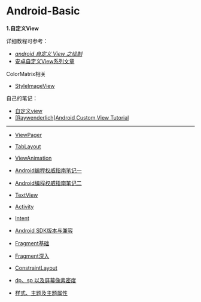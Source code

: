 # Android-Basic

**1.自定义View**

详细教程可参考：

+ [*android 自定义 View 之绘制*](https://hencoder.com/tag/hui-zhi/)
+ [安卓自定义View系列文章](https://www.gcssloop.com/timeline)

ColorMatrix相关

+ [StyleImageView](https://github.com/chengdazhi/StyleImageView)

自己的笔记：

+ [自定义view](https://github.com/winfredzen/Android-Basic/blob/master/001_CustomView.md)
+ [[Raywenderlich]Android Custom View Tutorial](https://github.com/winfredzen/Android-Basic/blob/master/009_%5BRaywenderlich%5DAndroid%20Custom%20View%20Tutorial.md)



-----



+ [ViewPager](https://github.com/winfredzen/Android-Basic/blob/master/002_ViewPager.md)
+ [TabLayout](https://github.com/winfredzen/Android-Basic/blob/master/003_TabLayout.md)
+ [ViewAnimation](https://github.com/winfredzen/Android-Basic/blob/master/004_ViewAnimation.md)
+ [Android编程权威指南笔记一](https://github.com/winfredzen/Android-Basic/blob/master/005_Android%E7%BC%96%E7%A8%8B%E6%9D%83%E5%A8%81%E6%8C%87%E5%8D%97%E7%AC%94%E8%AE%B0%E4%B8%80.md)
+ [Android编程权威指南笔记二](https://github.com/winfredzen/Android-Basic/blob/master/005_02_Android%E7%BC%96%E7%A8%8B%E6%9D%83%E5%A8%81%E6%8C%87%E5%8D%97%E7%AC%94%E8%AE%B0%E4%BA%8C.md)
+ [TextView](https://github.com/winfredzen/Android-Basic/blob/master/006_TextView.md)
+ [Activity](https://github.com/winfredzen/Android-Basic/blob/master/007_Activity.md)
+ [Intent](https://github.com/winfredzen/Android-Basic/blob/master/008_Intent.md)

+ [Android SDK版本与兼容](https://github.com/winfredzen/Android-Basic/blob/master/010_Android%20SDK版本与兼容.md)
+ [Fragment基础](https://github.com/winfredzen/Android-Basic/blob/master/011_01_Fragment基础.md)
+ [Fragment深入](https://github.com/winfredzen/Android-Basic/blob/master/011_02_Fragment深入.md)
+ [ConstraintLayout](https://github.com/winfredzen/Android-Basic/blob/master/013_ConstraintLayout.md)
+ [dp、sp 以及屏幕像素密度](https://github.com/winfredzen/Android-Basic/blob/master/014_dp、sp%20以及屏幕像素密度.md)
+ [样式、主题及主题属性](https://github.com/winfredzen/Android-Basic/blob/master/015_样式、主题及主题属性.md)

